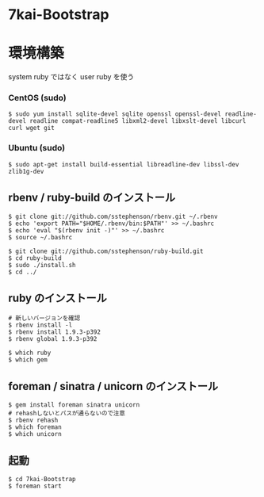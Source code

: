7kai-Bootstrap
==============

# 環境構築

system ruby ではなく user ruby を使う

### CentOS (sudo)

	$ sudo yum install sqlite-devel sqlite openssl openssl-devel readline-devel readline compat-readline5 libxml2-devel libxslt-devel libcurl curl wget git

### Ubuntu (sudo)

	$ sudo apt-get install build-essential libreadline-dev libssl-dev zlib1g-dev

## rbenv / ruby-build のインストール

	$ git clone git://github.com/sstephenson/rbenv.git ~/.rbenv
	$ echo 'export PATH="$HOME/.rbenv/bin:$PATH"' >> ~/.bashrc
	$ echo 'eval "$(rbenv init -)"' >> ~/.bashrc
	$ source ~/.bashrc

	$ git clone git://github.com/sstephenson/ruby-build.git
	$ cd ruby-build
	$ sudo ./install.sh
	$ cd ../

## ruby のインストール

	# 新しいバージョンを確認
	$ rbenv install -l
	$ rbenv install 1.9.3-p392
	$ rbenv global 1.9.3-p392

	$ which ruby
	$ which gem

## foreman / sinatra / unicorn のインストール

	$ gem install foreman sinatra unicorn
	# rehashしないとパスが通らないので注意
	$ rbenv rehash
	$ which foreman
	$ which unicorn

## 起動

	$ cd 7kai-Bootstrap
	$ foreman start

